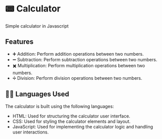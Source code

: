 # 📟 Calculator
Simple calculator in Javascript 

## Features

- ➕ Addition: Perform addition operations between two numbers.
- ➖ Subtraction: Perform subtraction operations between two numbers.
- ✖️ Multiplication: Perform multiplication operations between two numbers.
- ➗ Division: Perform division operations between two numbers.

## 👨‍💻 Languages Used

The calculator is built using the following languages:

- HTML: Used for structuring the calculator user interface.
- CSS: Used for styling the calculator elements and layout.
- JavaScript: Used for implementing the calculator logic and handling user interactions.
